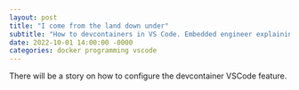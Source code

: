```yaml
---
layout: post
title: "I come from the land down under"
subtitle: "How to devcontainers in VS Code. Embedded engineer explaining 🤣"
date: 2022-10-01 14:00:00 -0000
categories: docker programming vscode
---
```

There will be a story on how to configure the devcontainer VSCode feature.
